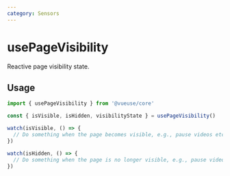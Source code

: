 ```yaml
---
category: Sensors
---
```


# usePageVisibility

Reactive page visibility state.

## Usage

```ts
import { usePageVisibility } from '@vueuse/core'

const { isVisible, isHidden, visibilityState } = usePageVisibility()

watch(isVisible, () => {
  // Do something when the page becomes visible, e.g., pause videos etc
})

watch(isHidden, () => {
  // Do something when the page is no longer visible, e.g., pause videos etc
})
```